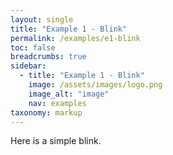 ```yaml
---
layout: single
title: "Example 1 - Blink"
permalink: /examples/e1-blink
toc: false
breadcrumbs: true
sidebar:
  - title: "Example 1 - Blink"
    image: /assets/images/logo.png
    image_alt: "image"
    nav: examples
taxonomy: markup
---
```


Here is a simple blink.
